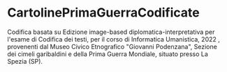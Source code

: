 # CartolinePrimaGuerraCodificate
Codifica basata su Edizione image-based diplomatica-interpretativa per l'esame di Codifica dei testi, per il corso di Informatica Umanistica, 2022 , provenenti dal Museo Civico Etnografico "Giovanni Podenzana", Sezione dei cimeli garibaldini e della Prima Guerra Mondiale, situato presso La Spezia (SP). 
